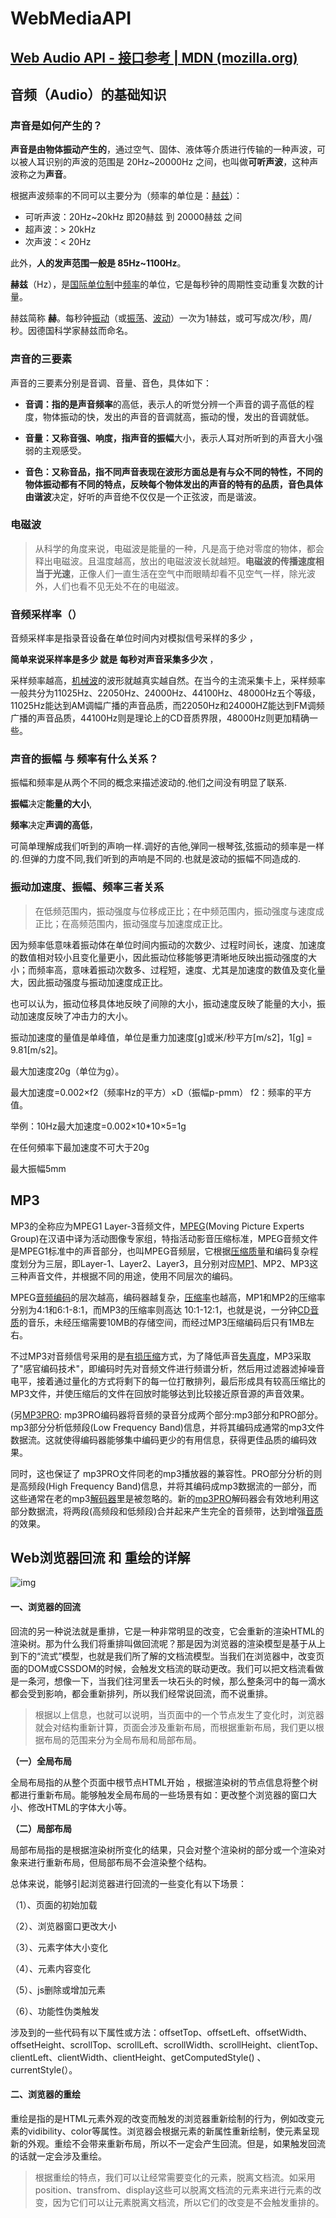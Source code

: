 # WebMediaAPI

## [Web Audio API - 接口参考 | MDN (mozilla.org)](https://developer.mozilla.org/zh-CN/docs/Web/API/Web_Audio_API)

## 音频（Audio）的基础知识

### 声音是如何产生的？

**声音是由物体振动产生的**，通过空气、固体、液体等介质进行传输的一种声波，可以被人耳识别的声波的范围是 20Hz~20000Hz 之间，也叫做**可听声波**，这种声波称之为**声音**。

根据声波频率的不同可以主要分为（频率的单位是：[赫兹](https://zhidao.baidu.com/search?word=赫兹&fr=iknow_pc_qb_highlight)）：

- 可听声波：20Hz~20kHz 即20赫兹 到 20000赫兹 之间
- 超声波：> 20kHz
- 次声波：< 20Hz

此外，**人的发声范围一般是 85Hz~1100Hz**。



**赫兹**（Hz），是[国际单位制](https://baike.baidu.com/item/国际单位制/1189599?fromModule=lemma_inlink)中[频率](https://baike.baidu.com/item/频率/19505?fromModule=lemma_inlink)的单位，它是每秒钟的周期性变动重复次数的计量。 

赫兹简称 **赫**。每秒钟[振动](https://baike.baidu.com/item/振动/5801166?fromModule=lemma_inlink)（或[振荡](https://baike.baidu.com/item/振荡/838683?fromModule=lemma_inlink)、[波动](https://baike.baidu.com/item/波动/4741381?fromModule=lemma_inlink)）一次为1赫兹，或可写成次/秒，周/秒。因德国科学家赫兹而命名。



### **声音的三要素**
声音的三要素分别是音调、音量、音色，具体如下：

- **音调：**指的是声音**频率**的高低，表示人的听觉分辨一个声音的调子高低的程度，物体振动的快，发出的声音的音调就高，振动的慢，发出的音调就低。

- **音量：**又称音强、响度，指声音的**振幅**大小，表示人耳对所听到的声音大小强弱的主观感受。

- **音色：**又称音品，指不同声音表现在波形方面总是有与众不同的特性，不同的物体振动都有不同的特点，反映每个物体发出的声音的特有的品质，音色具体由**谐波**决定，好听的声音绝不仅仅是一个正弦波，而是谐波。

    

### 电磁波

> 从科学的角度来说，电磁波是能量的一种，凡是高于绝对零度的物体，都会释出电磁波。且温度越高，放出的电磁波波长就越短。**电磁波的传播速度相当于光速**，正像人们一直生活在空气中而眼睛却看不见空气一样，除光波外，人们也看不见无处不在的电磁波。



### 音频采样率（）

音频采样率是指录音设备在单位时间内对模拟信号采样的多少 ，

**简单来说采样率是多少 就是 每秒对声音采集多少次** ，

采样频率越高，[机械波](https://upimg.baike.so.com/doc/6012758-6225745.html)的波形就越真实越自然。在当今的主流采集卡上，采样频率一般共分为11025Hz、22050Hz、24000Hz、44100Hz、48000Hz五个等级，11025Hz能达到AM调幅广播的声音品质，而22050Hz和24000HZ能达到FM调频广播的声音品质，44100Hz则是理论上的CD音质界限，48000Hz则更加精确一些。



### 声音的振幅 与 频率有什么关系？

振幅和频率是从两个不同的概念来描述波动的.他们之间没有明显了联系.


**振幅**决定**能量的大小**,

**频率**决定**声调的高低**，

可简单理解成我们听到的声响一样.调好的吉他,弹同一根琴弦,弦振动的频率是一样的.但弹的力度不同,我们听到的声响是不同的.也就是波动的振幅不同造成的.



### 振动加速度、振幅、频率三者关系

> 在低频范围内，振动强度与位移成正比；在中频范围内，振动强度与速度成正比；在高频范围内，振动强度与加速度成正比。

因为频率低意味着振动体在单位时间内振动的次数少、过程时间长，速度、加速度的数值相对较小且变化量更小，因此振动位移能够更清晰地反映出振动强度的大小；而频率高，意味着振动次数多、过程短，速度、尤其是加速度的数值及变化量大，因此振动强度与振动加速度成正比。

也可以认为，振动位移具体地反映了间隙的大小，振动速度反映了能量的大小，振动加速度反映了冲击力的大小。

振动加速度的量值是单峰值，单位是重力加速度[g]或米/秒平方[m/s2]，1[g] = 9.81[m/s2]。

最大加速度20g（单位为g）。

最大加速度=0.002×f2（频率Hz的平方）×D（振幅p-pmm）  f2：频率的平方值。



举例：10Hz最大加速度=0.002×10*10×5=1g

在任何頻率下最加速度不可大于20g

最大振幅5mm



## **MP3**

MP3的全称应为MPEG1 Layer-3音频文件，[MPEG](https://upimg.baike.so.com/doc/2905760-3066372.html)(Moving Picture Experts Group)在汉语中译为活动图像专家组，特指活动影音压缩标准，MPEG音频文件是MPEG1标准中的声音部分，也叫MPEG音频层，它根据[压缩质量](https://upimg.baike.so.com/doc/25397656-26420788.html)和编码复杂程度划分为三层，即Layer-1、Layer2、Layer3，且分别对应[MP1](https://upimg.baike.so.com/doc/926478-979306.html)、MP2、MP3这三种声音文件，并根据不同的用途，使用不同层次的编码。

MPEG[音频编码](https://upimg.baike.so.com/doc/940309-993829.html)的层次越高，编码器越复杂，[压缩率](https://upimg.baike.so.com/doc/6899857-7120518.html)也越高，MP1和MP2的压缩率分别为4:1和6:1-8:1，而MP3的压缩率则高达 10:1-12:1，也就是说，一分钟[CD音质](https://upimg.baike.so.com/doc/6744652-6959195.html)的音乐，未经压缩需要10MB的存储空间，而经过MP3压缩编码后只有1MB左右。

不过MP3对音频信号采用的是[有损压缩](https://upimg.baike.so.com/doc/5959165-6172112.html)方式，为了降低声音[失真度](https://upimg.baike.so.com/doc/6150514-6363708.html)，MP3采取了"感官编码技术"，即编码时先对音频文件进行频谱分析，然后用过滤器滤掉噪音电平，接着通过量化的方式将剩下的每一位打散排列，最后形成具有较高压缩比的MP3文件，并使压缩后的文件在回放时能够达到比较接近原音源的声音效果。

(另[MP3PRO](https://upimg.baike.so.com/doc/7901282-8175377.html): mp3PRO编码器将音频的录音分成两个部分:mp3部分和PRO部分。mp3部分分析低频段(Low Frequency Band)信息，并将其编码成通常的mp3文件数据流。这就使得编码器能够集中编码更少的有用信息，获得更佳品质的编码效果。

同时，这也保证了 mp3PRO文件同老的mp3播放器的兼容性。PRO部分分析的则是高频段(High Frequency Band)信息，并将其编码成mp3数据流的一部分，而这些通常在老的mp3[解码器](https://upimg.baike.so.com/doc/170972-180621.html)里是被忽略的。新的[mp3PRO](https://upimg.baike.so.com/doc/7901282-8175377.html)解码器会有效地利用这部分数据流，将两段(高频段和低频段)合并起来产生完全的音频带，达到增强[音质](https://upimg.baike.so.com/doc/3050351-3215577.html)的效果。



## Web浏览器回流 和 重绘的详解

![img](https://pics0.baidu.com/feed/9a504fc2d5628535b1839a989305c5cda6ef6319.png@f_auto?token=8d4a7c54394e3132271cc044ceb1b3b7)

#### 一、浏览器的回流

回流的另一种说法就是重排，它是一种非常明显的改变，它会重新的渲染HTML的渲染树。那为什么我们将重排叫做回流呢？那是因为浏览器的渲染模型是基于从上到下的“流式”模型，也就是我们所了解的文档流模型。当我们在浏览器中，改变页面的DOM或CSSDOM的时候，会触发文档流的联动更改。我们可以把文档流看做是一条河，想像一下，当我们往河里丢一块石头的时候，那么整条河中的每一滴水都会受到影响，都会重新排列，所以我们经常说回流，而不说重排。

> 根据以上信息，也就可以说明，当页面中的一个节点发生了变化时，浏览器就会对结构重新计算，页面会涉及重新布局，而根据重新布局，我们更以根据布局的范围来分为全局布局和局部布局。

**（一）全局布局**

全局布局指的从整个页面中根节点HTML开始 ，根据渲染树的节点信息将整个树都进行重新布局。能够触发全局布局的一些场景有如：更改整个浏览器的窗口大小、修改HTML的字体大小等。

**（二）局部布局**

局部布局指的是根据渲染树所变化的结果，只会对整个渲染树的部分或一个渲染对象来进行重新布局，但局部布局不会渲染整个结构。

总体来说，能够引起浏览器进行回流的一些变化有以下场景：

（1）、页面的初始加载

（2）、浏览器窗口更改大小

（3）、元素字体大小变化

（4）、元素内容变化

（5）、js删除或增加元素

（6）、功能性伪类触发

涉及到的一些代码有以下属性或方法：offsetTop、offsetLeft、offsetWidth、offsetHeight、scrollTop、scrollLeft、scrollWidth、scrollHeight、clientTop、clientLeft、clientWidth、clientHeight、getComputedStyle() 、currentStyle(）。



#### 二、浏览器的重绘

重绘是指的是HTML元素外观的改变而触发的浏览器重新绘制的行为，例如改变元素的vidibility、color等属性。浏览器会根据元素的新属性重新绘制，使元素呈现新的外观。重绘不会带来重新布局，所以不一定会产生回流。但是，如果触发回流的话就一定会涉及重绘。

> 根据重绘的特点，我们可以让经常需要变化的元素，脱离文档流。如采用position、transfrom、display这些可以脱离文档流的元素来进行元素的改变，因为它们可以让元素脱离文档流，所以它们的改变是不会触发重排的。
